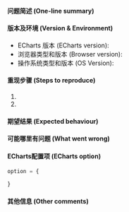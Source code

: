 <!--
为了方便我们能够复现和修复 bug，请遵从下面的规范描述您的问题。
-->
#### 问题简述 (One-line summary)



#### 版本及环境 (Version & Environment)
+ ECharts 版本 (ECharts version):
+ 浏览器类型和版本 (Browser version):
+ 操作系统类型和版本 (OS Version):


#### 重现步骤 (Steps to reproduce)
1.
2.


#### 期望结果 (Expected behaviour)



#### 可能哪里有问题 (What went wrong)



#### ECharts配置项 (ECharts option)
<!-- 下方贴你的option，注意不要删掉下方 ```javascript 和 尾部的 ``` 字样。
最好是我们能够直接运行的 option。如何得到能运行的 option 参见上方的 guidelines for contributing
-->
```javascript
option = {

}

```


#### 其他信息 (Other comments)
<!-- 例如，截图或线上实例 (JSFiddle/JSBin/Codepen) (For example: Screenshot or Online demo) -->

